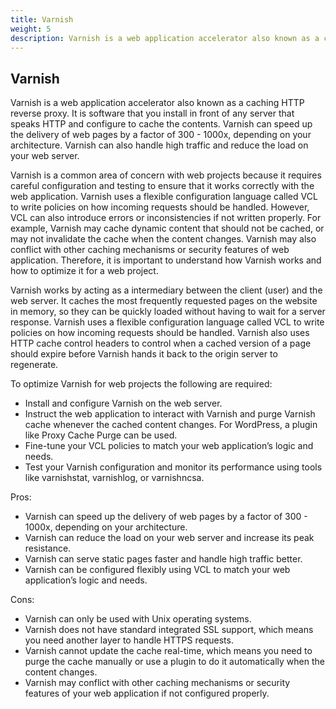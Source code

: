 ```yaml
---
title: Varnish
weight: 5
description: Varnish is a web application accelerator also known as a caching HTTP reverse proxy. It is a software that you install in front of any server that speaks HTTP and configure it to cache the contents. 
---
```

## Varnish
Varnish is a web application accelerator also known as a caching HTTP reverse proxy. It is software that you install in front of any server that speaks HTTP and configure to cache the contents. Varnish can speed up the delivery of web pages by a factor of 300 - 1000x, depending on your architecture. Varnish can also handle high traffic and reduce the load on your web server.


Varnish is a common area of concern with web projects because it requires careful configuration and testing to ensure that it works correctly with the web application. Varnish uses a flexible configuration language called VCL to write policies on how incoming requests should be handled. However, VCL can also introduce errors or inconsistencies if not written properly. For example, Varnish may cache dynamic content that should not be cached, or may not invalidate the cache when the content changes. Varnish may also conflict with other caching mechanisms or security features of web application. Therefore, it is important to understand how Varnish works and how to optimize it for a web project.

Varnish works by acting as a intermediary between the client (user) and the web server. It caches the most frequently requested pages on the website in memory, so they can be quickly loaded without having to wait for a server response. Varnish uses a flexible configuration language called VCL to write policies on how incoming requests should be handled. Varnish also uses HTTP cache control headers to control when a cached version of a page should expire before Varnish hands it back to the origin server to regenerate.

To optimize Varnish for web projects the following are required:
- Install and configure Varnish on the web server.
- Instruct the web application to interact with Varnish and purge Varnish cache whenever the cached content changes. For WordPress, a plugin like Proxy Cache Purge can be used.
- Fine-tune your VCL policies to match your web application’s logic and needs.
- Test your Varnish configuration and monitor its performance using tools like varnishstat, varnishlog, or varnishncsa.

Pros:
- Varnish can speed up the delivery of web pages by a factor of 300 - 1000x, depending on your architecture.
- Varnish can reduce the load on your web server and increase its peak resistance.
- Varnish can serve static pages faster and handle high traffic better.
- Varnish can be configured flexibly using VCL to match your web application’s logic and needs.

Cons:
- Varnish can only be used with Unix operating systems.
- Varnish does not have standard integrated SSL support, which means you need another layer to handle HTTPS requests.
- Varnish cannot update the cache real-time, which means you need to purge the cache manually or use a plugin to do it automatically when the content changes.
- Varnish may conflict with other caching mechanisms or security features of your web application if not configured properly.

